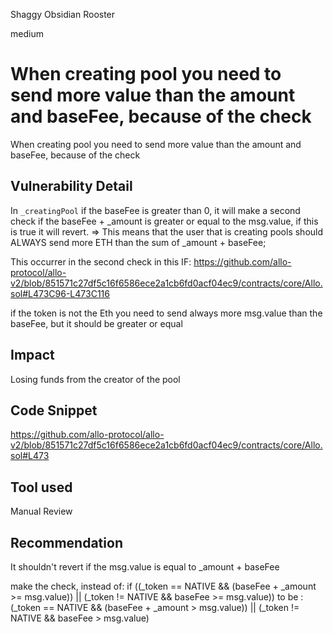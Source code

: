Shaggy Obsidian Rooster

medium

# When creating pool you need to send more value than the amount and baseFee, because of the check
When creating pool you need to send more value than the amount and baseFee, because of the check
## Vulnerability Detail
In `_creatingPool` if the baseFee is greater than 0, it will make a second check if the baseFee + _amount is greater or equal to the msg.value,  if this is true it will revert. => This means that the user that is creating pools should ALWAYS send more ETH than the sum of _amount + baseFee;

This occurrer in the second check in this IF: https://github.com/allo-protocol/allo-v2/blob/851571c27df5c16f6586ece2a1cb6fd0acf04ec9/contracts/core/Allo.sol#L473C96-L473C116

if the token is not the Eth you need to send always more msg.value than the baseFee, but it should be greater or equal

## Impact
Losing funds from the creator of the pool
## Code Snippet
https://github.com/allo-protocol/allo-v2/blob/851571c27df5c16f6586ece2a1cb6fd0acf04ec9/contracts/core/Allo.sol#L473
## Tool used

Manual Review

## Recommendation
It shouldn't revert if the msg.value is equal to _amount + baseFee

make the check, instead of: if ((_token == NATIVE && (baseFee + _amount >= msg.value)) || (_token != NATIVE && baseFee >= msg.value)) 
to be : (_token == NATIVE && (baseFee + _amount > msg.value)) || (_token != NATIVE && baseFee > msg.value)